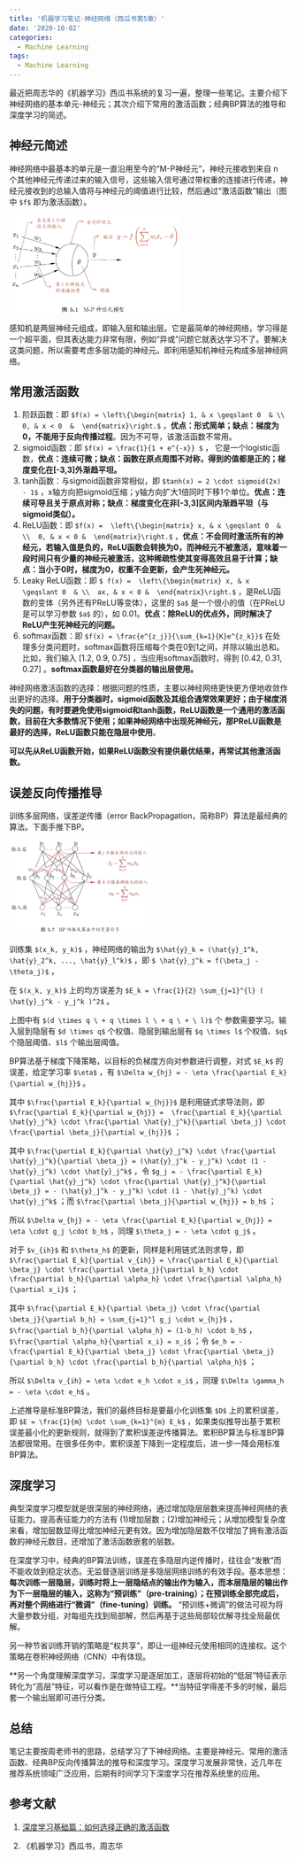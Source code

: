 ```yaml
---
title: '机器学习笔记-神经网络（西瓜书第5章）'
date: '2020-10-02'
categories:
  - Machine Learning
tags:
  - Machine Learning
---
```




最近把周志华的《机器学习》西瓜书系统的复习一遍，整理一些笔记。主要介绍下神经网络的基本单元-神经元；其次介绍下常用的激活函数；经典BP算法的推导和深度学习的简述。



## 神经元简述

神经网络中最基本的单元是一直沿用至今的“M-P神经元”，神经元接收到来自 n 个其他神经元传递过来的输入信号，这些输入信号通过带权重的连接进行传递，神经元接收到的总输入值将与神经元的阈值进行比较，然后通过“激活函数”输出（图中 `$f$` 即为激活函数）。



<img src="/images/20201002_mp.png" alt="avatar" style="zoom:30%;" />



感知机是两层神经元组成，即输入层和输出层。它是最简单的神经网络，学习得是一个超平面，但其表达能力非常有限，例如“异或”问题它就表达学习不了。要解决这类问题，所以需要考虑多层功能的神经元。即利用感知机神经元构成多层神经网络。



## 常用激活函数

1. 阶跃函数：即 `$f(x) = \left\{\begin{matrix}
   1, & x \geqslant 0  & \\ 
   0, & x < 0  & 
   \end{matrix}\right.$` ，**优点：形式简单；缺点：梯度为0，不能用于反向传播过程**。因为不可导，该激活函数不常用。
2. sigmoid函数：即 `$f(x) = \frac{1}{1 + e^{-x}} $` ， 它是一个logistic函数，**优点：连续可微；缺点：函数在原点周围不对称，得到的值都是正的；梯度变化在[-3,3]外渐趋平坦。** 
3. tanh函数：与sigmoid函数非常相似，即 `$tanh(x) = 2 \cdot sigmoid(2x) - 1$` ，x轴方向把sigmoid压缩；y轴方向扩大1倍同时下移1个单位。**优点：连续可导且关于原点对称；缺点：梯度变化在非[-3,3]区间内渐趋平坦（与sigmoid类似）。** 
4. ReLU函数：即 `$f(x) =  \left\{\begin{matrix}
   x, & x \geqslant 0  & \\ 
   0, & x < 0 & 
   \end{matrix}\right.$` ，**优点：不会同时激活所有的神经元，若输入值是负的，ReLU函数会转换为0，而神经元不被激活，意味着一段时间只有少量的神经元被激活，这种稀疏性使其变得高效且易于计算；缺点：当小于0时，梯度为0，权重不会更新，会产生死神经元。**  
5. Leaky ReLU函数：即 `$ f(x) =  \left\{\begin{matrix}
   x, & x \geqslant 0  & \\ 
   ax, & x < 0 & 
   \end{matrix}\right.$` ，是ReLU函数的变体（另外还有PReLU等变体），这里的 `$a$` 是一个很小的值（在PReLU是可以学习参数 `$a$` 的），如 0.01。**优点：除ReLU的优点外，同时解决了ReLU产生死神经元的问题。**
6. softmax函数：即 `$f(x) = \frac{e^{z_j}}{\sum_{k=1}{K}e^{z_k}}$`    在处理多分类问题时，softmax函数将压缩每个类在0到1之间，并除以输出总和。比如，我们输入 [1.2, 0.9, 0.75] ，当应用softmax函数时，得到 [0.42, 0.31, 0.27] 。**softmax函数最好在分类器的输出层使用。**

神经网络激活函数的选择：根据问题的性质，主要以神经网络更快更方便地收敛作出更好的选择。**用于分类器时，sigmoid函数及其组合通常效果更好；由于梯度消失的问题，有时要避免使用sigmoid和tanh函数，ReLU函数是一个通用的激活函数，目前在大多数情况下使用；如果神经网络中出现死神经元，那PReLU函数是最好的选择，ReLU函数只能在隐层中使用**。

**可以先从ReLU函数开始，如果ReLU函数没有提供最优结果，再常试其他激活函数。**





## 误差反向传播推导

训练多层网络，误差逆传播（error BackPropagation，简称BP）算法是最经典的算法。下面手推下BP。

<img src="/images/20201002_bp.png" alt="avatar" style="zoom:25%;" />



训练集 `$(x_k, y_k)$` ，神经网络的输出为 `$\hat{y}_k = (\hat{y}_1^k, \hat{y}_2^k, ..., \hat{y}_l^k)$` ，即 `$ \hat{y}_j^k = f(\beta_j - \theta_j)$` ，

在  `$(x_k, y_k)$` 上的均方误差为 `$E_k = \frac{1}{2} \sum_{j=1}^{l} ( \hat{y}_j^k - y_j^k )^2$` 。

上图中有 `$(d \times q \ + q \times l \ + q \ + \ l)$` 个 参数需要学习。输入层到隐层有 `$d \times q$` 个权值、隐层到输出层有 `$q \times l$` 个权值、`$q$` 个隐层阈值、`$l$` 个输出层阈值。



BP算法基于梯度下降策略，以目标的负梯度方向对参数进行调整，对式 `$E_k$` 的误差，给定学习率 `$\eta$` ，有 `$\Delta w_{hj} = - \eta \frac{\partial E_k}{\partial w_{hj}}$` 。

其中 `$\frac{\partial E_k}{\partial w_{hj}}$` 是利用链式求导法则，即 `$\frac{\partial E_k}{\partial w_{hj}} =  \frac{\partial E_k}{\partial \hat{y}_j^k} \cdot \frac{\partial \hat{y}_j^k}{\partial \beta_j} \cdot \frac{\partial \beta_j}{\partial w_{hj}}$` ；

其中 `$\frac{\partial E_k}{\partial \hat{y}_j^k} \cdot \frac{\partial \hat{y}_j^k}{\partial \beta_j} = (\hat{y}_j^k - y_j^k) \cdot (1 - \hat{y}_j^k) \cdot \hat{y}_j^k$` ，令 `$g_j = - \frac{\partial E_k}{\partial \hat{y}_j^k} \cdot \frac{\partial \hat{y}_j^k}{\partial \beta_j} = - (\hat{y}_j^k - y_j^k) \cdot (1 - \hat{y}_j^k) \cdot \hat{y}_j^k$` ；而 `$\frac{\partial \beta_j}{\partial w_{hj}} = b_h$` ；

所以 `$\Delta w_{hj} = - \eta \frac{\partial E_k}{\partial w_{hj}} = \eta \cdot g_j \cdot b_h$` ，同理 `$\theta_j = - \eta \cdot g_j$` 。



对于 `$v_{ih}$` 和 `$\theta_h$` 的更新，同样是利用链式法则求导，即 `$\frac{\partial E_k}{\partial v_{ih}} = \frac{\partial E_k}{\partial \beta_j} \cdot \frac{\partial \beta_j}{\partial b_h} \cdot \frac{\partial b_h}{\partial \alpha_h} \cdot \frac{\partial \alpha_h}{\partial x_i}$` ；

其中 `$\frac{\partial E_k}{\partial \beta_j} \cdot \frac{\partial \beta_j}{\partial b_h} = \sum_{j=1}^l g_j \cdot w_{hj}$` ，`$\frac{\partial b_h}{\partial \alpha_h} = (1-b_h) \cdot b_h$` ，`$\frac{\partial \alpha_h}{\partial x_i} = x_i$` ；令 `$e_h = - \frac{\partial E_k}{\partial \beta_j} \cdot \frac{\partial \beta_j}{\partial b_h} \cdot \frac{\partial b_h}{\partial \alpha_h}$` ；

所以 `$\Delta v_{ih} = \eta \cdot e_h \cdot x_i$` ，同理 `$\Delta \gamma_h = - \eta \cdot e_h$` 。



上述推导是标准BP算法，我们的最终目标是要最小化训练集 `$D$` 上的累积误差，即 `$E = \frac{1}{m} \cdot \sum_{k=1}^{m} E_k$` ，如果类似推导出基于累积误差最小化的更新规则，就得到了累积误差逆传播算法。累积BP算法与标准BP算法都很常用。在很多任务中，累积误差下降到一定程度后，进一步一降会用标准BP算法。



## 深度学习

典型深度学习模型就是很深层的神经网络，通过增加隐层层数来提高神经网络的表征能力。提高表征能力的方法有 (1)增加层数；(2)增加神经元；从增加模型复杂度来看，增加层数显得比增加神经元更有效。因为增加隐层数不仅增加了拥有激活函数的神经元数目，还增加了激活函数嵌套的层数。

在深度学习中，经典的BP算法训练，误差在多隐层内逆传播时，往往会“发散”而不能收敛到稳定状态。无监督逐层训练是多隐层网络训练的有效手段。基本思想：**每次训练一层隐层，训练时将上一层隐结点的输出作为输入，而本层隐层的输出作为下一层隐层的输入，这称为“预训练”（pre-training）；在预训练全部完成后，再对整个网络进行“微调”（fine-tuning）训练。** “预训练+微调”的做法可视为将大量参数分组，对每组先找到局部解，然后再基于这些局部较优解寻找全局最优解。

另一种节省训练开销的策略是“权共享”，即让一组神经元使用相同的连接权。这个策略在卷积神经网络（CNN）中有体现。

**另一个角度理解深度学习，深度学习是逐层加工，逐层将初始的“低层”特征表示转化为“高层”特征，可以看作是在做特征工程。**当特征学得差不多的时候，最后套一个输出层即可进行分类。





## 总结

笔记主要按周老师书的思路，总结学习了下神经网络。主要是神经元、常用的激活函数、经典BP反向传播算法的推导和深度学习。深度学习发展非常快，近几年在推荐系统领域广泛应用，后期有时间学习下深度学习在推荐系统里的应用。





## 参考文献

1. [深度学习基础篇：如何选择正确的激活函数](https://zhuanlan.zhihu.com/p/30510596)

2. 《机器学习》西瓜书，周志华
